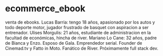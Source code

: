# ecommerce_ebook
venta de ebooks. 
Lucas Barria: tengo 18 años, apasionado por los autos y todo deporte motor, jugador frustrado de basquet con aspiracion a ser entrenador. 
Ulises Morgulis: 21 años, estudiante de administracion en la facultad de económicas, hincha de river. 
Mariano Lo Cane: 32 años, padre de Bianca y Enzo. Esposo de Gala. Emprendedor serial. Founder de Cinemad.tv y Fatto in Moto. Fanático de River. Próximamente full stack dev.

